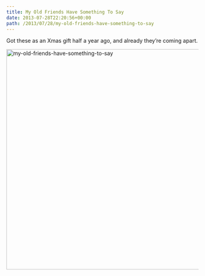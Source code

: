 ```yaml
---
title: My Old Friends Have Something To Say
date: 2013-07-28T22:20:56+00:00
path: /2013/07/28/my-old-friends-have-something-to-say
---
```

Got these as an Xmas gift half a year ago, and already they&#8217;re coming apart.

[<img src="http://www.seancamden.com/wp-content/uploads/2013/07/my-old-friends-have-something-to-say.jpg" alt="my-old-friends-have-something-to-say" width="1024" height="576" class="alignnone size-full wp-image-526" srcset="http://seancamden.cosm/wp-content/uploads/2013/07/my-old-friends-have-something-to-say.jpg 1024w, http://seancamden.cosm/wp-content/uploads/2013/07/my-old-friends-have-something-to-say-300x168.jpg 300w, http://seancamden.cosm/wp-content/uploads/2013/07/my-old-friends-have-something-to-say-624x351.jpg 624w" sizes="(max-width: 1024px) 100vw, 1024px" />](http://www.seancamden.com/wp-content/uploads/2013/07/my-old-friends-have-something-to-say.jpg)